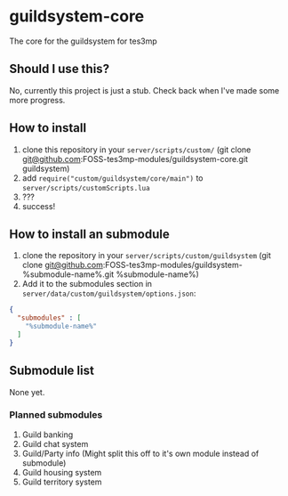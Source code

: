 # guildsystem-core
The core for the guildsystem for tes3mp


## Should I use this?
No, currently this project is just a stub. Check back when I've made some more progress.


## How to install
1. clone this repository in your `server/scripts/custom/` (git clone git@github.com:FOSS-tes3mp-modules/guildsystem-core.git guildsystem)
2. add `require("custom/guildsystem/core/main")` to `server/scripts/customScripts.lua`
3. ???
4. success!

## How to install an submodule
1. clone the repository in your `server/scripts/custom/guildsystem` (git clone git@github.com:FOSS-tes3mp-modules/guildsystem-%submodule-name%.git %submodule-name%)
2. Add it to the submodules section in `server/data/custom/guildsystem/options.json`:
```json
{
  "submodules" : [
    "%submodule-name%"
  ]
}
```

## Submodule list
None yet.

### Planned submodules
1. Guild banking
2. Guild chat system
3. Guild/Party info (Might split this off to it's own module instead of submodule)
4. Guild housing system
5. Guild territory system
